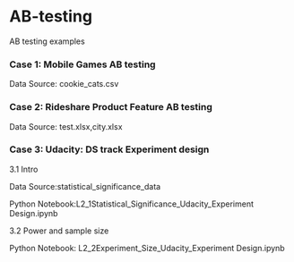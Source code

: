# AB-testing
AB testing examples

### Case 1: Mobile Games AB testing

Data Source: cookie_cats.csv


### Case 2: Rideshare Product Feature AB testing

Data Source: test.xlsx,city.xlsx


### Case 3: Udacity: DS track Experiment design 

3.1 Intro

Data Source:statistical_significance_data

Python Notebook:L2_1Statistical_Significance_Udacity_Experiment Design.ipynb

3.2 Power and sample size

Python Notebook: L2_2Experiment_Size_Udacity_Experiment Design.ipynb
